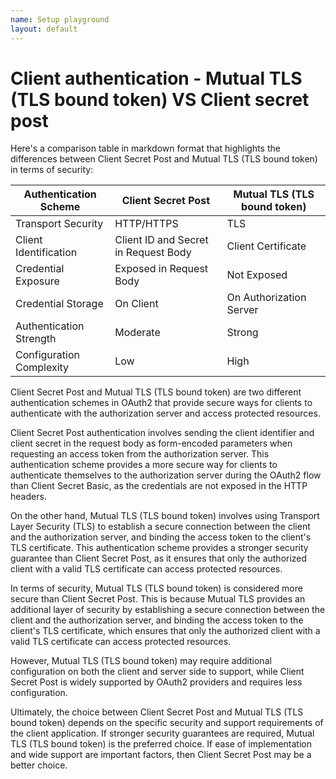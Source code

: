 ```yaml
---
name: Setup playground
layout: default
---
```


# Client authentication - Mutual TLS (TLS bound token) VS Client secret post

Here's a comparison table in markdown format that highlights the differences between Client Secret Post and Mutual TLS (TLS bound token) in terms of security:

| Authentication Scheme | Client Secret Post | Mutual TLS (TLS bound token) |
|-----------------------|--------------------|-------------------------------|
| Transport Security     | HTTP/HTTPS         | TLS                           |
| Client Identification | Client ID and Secret in Request Body | Client Certificate |
| Credential Exposure    | Exposed in Request Body | Not Exposed |
| Credential Storage     | On Client           | On Authorization Server |
| Authentication Strength | Moderate             | Strong                        |
| Configuration Complexity | Low               | High                          |


Client Secret Post and Mutual TLS (TLS bound token) are two different authentication schemes in OAuth2 that provide secure ways for clients to authenticate with the authorization server and access protected resources. 

Client Secret Post authentication involves sending the client identifier and client secret in the request body as form-encoded parameters when requesting an access token from the authorization server. This authentication scheme provides a more secure way for clients to authenticate themselves to the authorization server during the OAuth2 flow than Client Secret Basic, as the credentials are not exposed in the HTTP headers.

On the other hand, Mutual TLS (TLS bound token) involves using Transport Layer Security (TLS) to establish a secure connection between the client and the authorization server, and binding the access token to the client's TLS certificate. This authentication scheme provides a stronger security guarantee than Client Secret Post, as it ensures that only the authorized client with a valid TLS certificate can access protected resources.

In terms of security, Mutual TLS (TLS bound token) is considered more secure than Client Secret Post. This is because Mutual TLS provides an additional layer of security by establishing a secure connection between the client and the authorization server, and binding the access token to the client's TLS certificate, which ensures that only the authorized client with a valid TLS certificate can access protected resources. 

However, Mutual TLS (TLS bound token) may require additional configuration on both the client and server side to support, while Client Secret Post is widely supported by OAuth2 providers and requires less configuration.

Ultimately, the choice between Client Secret Post and Mutual TLS (TLS bound token) depends on the specific security and support requirements of the client application. If stronger security guarantees are required, Mutual TLS (TLS bound token) is the preferred choice. If ease of implementation and wide support are important factors, then Client Secret Post may be a better choice.

